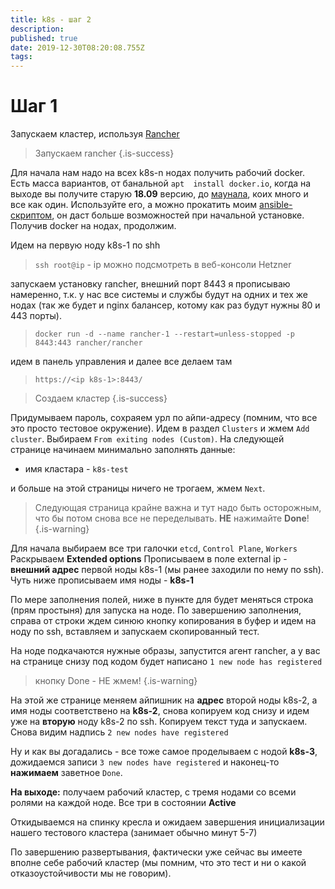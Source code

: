 ```yaml
---
title: k8s - шаг 2
description: 
published: true
date: 2019-12-30T08:20:08.755Z
tags: 
---
```


# Шаг 1
Запускаем кластер, используя [Rancher](https://rancher.com/)

>Запускаем rancher
{.is-success}

Для начала нам надо на всех k8s-n нодах получить рабочий docker. Есть масса вариантов, от банальной `apt  install docker.io`, когда на выходе вы получите старую **18.09** версию, до [маунала](https://www.linode.com/docs/applications/containers/install-docker-ce-ubuntu-1804/), коих много и все как один. Используйте его, а можно прокатить моим [ansible-скриптом](https://github.com/vasyakrg/docker_install), он даст больше возможностей при начальной установке.
Получив docker на нодах, продолжим.

Идем на первую ноду k8s-1 по shh

> `ssh root@ip` - ip можно подсмотреть в веб-консоли Hetzner

запускаем установку rancher, внешний порт 8443 я прописываю намеренно, т.к. у нас все системы и службы будут на одних и тех же нодах (так же будет и nginx балансер, котому как раз будут нужны 80 и 443 порты).
> `docker run -d --name rancher-1 --restart=unless-stopped -p 8443:443 rancher/rancher`

идем в панель управления и далее все делаем там
> `https://<ip k8s-1>:8443/`

> Создаем кластер
{.is-success}


Придумываем пароль, сохраяем урл по айпи-адресу (помним, что все это просто тестовое окружение).
Идем в раздел `Clusters` и жмем `Add cluster`. Выбираем `From exiting nodes (Custom)`.
На следующей странице начинаем минимально заполнять данные:

- имя кластара - `k8s-test`

и больше на этой страницы ничего не трогаем, жмем `Next`.

> Следующая страница крайне важна и тут надо быть осторожным, что бы потом снова все не переделывать.
**НЕ** нажимайте **Done**!
{.is-warning}

Для начала выбираем все три галочки `etcd`, `Control Plane`, `Workers`
Раскрываем **Extended options**
Прописываем в поле external ip - **внешний адрес** первой ноды k8s-1 (мы ранее заходили по нему по ssh).
Чуть ниже прописываем имя ноды - **k8s-1**

По мере заполнения полей, ниже в пункте для будет меняться строка (прям простыня) для запуска на ноде.
По завершению заполнения, справа от строки ждем синюю кнопку копирования в буфер и идем на ноду по ssh, вставляем и запускаем скопированный тест.

На ноде подкачаются нужные образы, запустится агент rancher, а у вас на странице снизу под кодом будет написано `1 new node has registered`

> кнопку Done - НЕ жмем!
{.is-warning}

На этой же странице меняем айпишник на **адрес** второй ноды k8s-2, а имя ноды соответствено на **k8s-2**, снова копируем код снизу и идем уже на **вторую** ноду k8s-2 по ssh. Копируем текст туда и запускаем.
Снова видим надпись `2 new nodes have registered`

Ну и как вы догадались - все тоже самое проделываем с нодой **k8s-3**, дожидаемся записи `3 new nodes have registered` и наконец-то **нажимаем** заветное `Done`.

**На выходе:** получаем рабочий кластер, с тремя нодами со всеми ролями на каждой ноде. Все три в состоянии **Active**

Откидываемся на спинку кресла и ожидаем завершения инициализации нашего тестового кластера (занимает обычно минут 5-7)

По завершению развертывания, фактически уже сейчас вы имеете вполне себе рабочий кластер (мы помним, что это тест и ни о какой отказоустойчивости мы не говорим).
